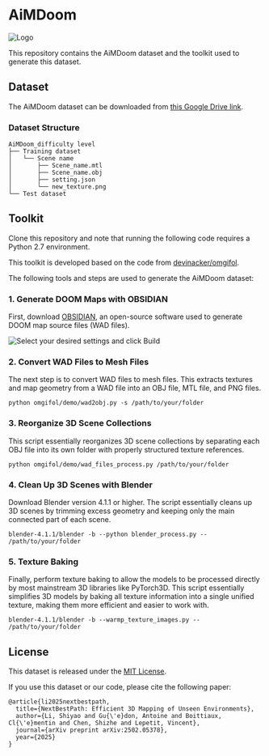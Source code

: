 # AiMDoom

![Logo](img/logo.jpg)

This repository contains the AiMDoom dataset and the toolkit used to generate this dataset.

## Dataset

The AiMDoom dataset can be downloaded from [this Google Drive link](https://drive.google.com/drive/folders/1fwhCrxmrJnpdK-egawoX2OYHUxnxAwr-?usp=sharing).

### Dataset Structure

```
AiMDoom_difficulty level
├── Training dataset
│   └── Scene name
│       ├── Scene_name.mtl
│       ├── Scene_name.obj
│       ├── setting.json
│       └── new_texture.png
└── Test dataset
```

## Toolkit

Clone this repository and note that running the following code requires a Python 2.7 environment.

This toolkit is developed based on the code from [devinacker/omgifol](https://github.com/devinacker/omgifol).

The following tools and steps are used to generate the AiMDoom dataset:

### 1. Generate DOOM Maps with OBSIDIAN

First, download [OBSIDIAN](https://obsidian-level-maker.github.io/), an open-source software used to generate DOOM map source files (WAD files).

![Select your desired settings and click Build](img/obsidian.png)

### 2. Convert WAD Files to Mesh Files

The next step is to convert WAD files to mesh files. This extracts textures and map geometry from a WAD file into an OBJ file, MTL file, and PNG files.

```
python omgifol/demo/wad2obj.py -s /path/to/your/folder
```

### 3. Reorganize 3D Scene Collections

This script essentially reorganizes 3D scene collections by separating each OBJ file into its own folder with properly structured texture references.

```
python omgifol/demo/wad_files_process.py /path/to/your/folder
```

### 4. Clean Up 3D Scenes with Blender

Download Blender version 4.1.1 or higher. The script essentially cleans up 3D scenes by trimming excess geometry and keeping only the main connected part of each scene.

```
blender-4.1.1/blender -b --python blender_process.py -- /path/to/your/folder
```

### 5. Texture Baking

Finally, perform texture baking to allow the models to be processed directly by most mainstream 3D libraries like PyTorch3D. This script essentially simplifies 3D models by baking all texture information into a single unified texture, making them more efficient and easier to work with.

```
blender-4.1.1/blender -b --warmp_texture_images.py -- /path/to/your/folder
```

## License
This dataset is released under the [MIT License](LICENSE).

If you use this dataset or our code, please cite the following paper:

```
@article{li2025nextbestpath,
  title={NextBestPath: Efficient 3D Mapping of Unseen Environments},
  author={Li, Shiyao and Gu{\'e}don, Antoine and Boittiaux, Cl{\'e}mentin and Chen, Shizhe and Lepetit, Vincent},
  journal={arXiv preprint arXiv:2502.05378},
  year={2025}
}
```
